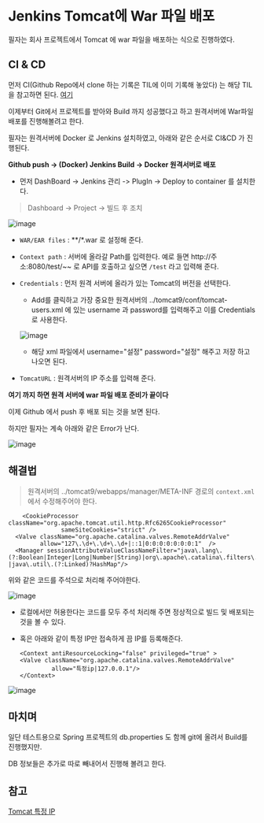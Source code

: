 

# Jenkins Tomcat에 War 파일 배포

  필자는 회사 프로젝트에서 Tomcat 에 war 파일을 배포하는 식으로 진행하였다.
  
  
  ## CI & CD
  
  먼저 CI(Github Repo에서 clone 하는 기록은 TIL에 이미 기록해 놓았다) 는 해당 TIL을 참고하면 된다.
  [여기](https://github.com/russell-seo/TIL/blob/main/Jenkins/CI%26CD.md)
  
  
  이제부터 Git에서 프로젝트를 받아와 Build 까지 성공했다고 하고 원격서버에 War파일 배포를 진행해볼려고 한다.
  
  필자는 원격서버에 Docker 로 Jenkins 설치하였고, 아래와 같은 순서로 CI&CD 가 진행된다.
  
  __Github push -> (Docker) Jenkins Build -> Docker 원격서버로 배포__
  
  - 먼저 DashBoard -> Jenkins 관리 -> PlugIn -> Deploy to container 를 설치한다.
  
  > Dashboard -> Project -> 빌드 후 조치
  
  
  
  
  ![image](https://user-images.githubusercontent.com/79154652/161716131-f0eedfe6-9809-4df1-ab58-89714889ddda.png)


  - `WAR/EAR files` : **/*.war 로 설정해 준다.
  - `Context path` : 서버에 올라갈 Path를 입력한다. 예로 들면 http://주소:8080/test/~~ 로 API를 호출하고 싶으면 `/test` 라고 입력해 준다.
  - `Credentials` : 먼저 원격 서버에 올라가 있는 Tomcat의 버전을 선택한다.
      - Add를 클릭하고 가장 중요한 원격서버의 ../tomcat9/conf/tomcat-users.xml 에 있는 username 과 password를 입력해주고 이를 Credentials로 사용한다.
      
      ![image](https://user-images.githubusercontent.com/79154652/161718496-23988a35-f0c1-4ac9-8f21-b5d0c4c738a8.png)
      
      - 해당 xml 파일에서 username="설정" password="설정" 해주고 저장 하고 나오면 된다.
  - `TomcatURL` : 원격서버의 IP 주소를 입력해 준다. 
  
  __여기 까지 하면 원격 서버에 war 파일 배포 준비가 끝이다__
  
  이제 Github 에서 push 후 배포 되는 것을 보면 된다.
  
  하지만 필자는 계속 아래와 같은 Error가 난다.
  
  ![image](https://user-images.githubusercontent.com/79154652/161720059-9dca2e56-8186-472c-bfb5-106c3828de83.png)


  ## 해결법
  
  > 원격서버의 ../tomcat9/webapps/manager/META-INF 경로의 `context.xml` 에서 수정해주어야 한다.
    
    
        <CookieProcessor className="org.apache.tomcat.util.http.Rfc6265CookieProcessor"
                   sameSiteCookies="strict" />
      <Valve className="org.apache.catalina.valves.RemoteAddrValve"
             allow="127\.\d+\.\d+\.\d+|::1|0:0:0:0:0:0:0:1"  />
      <Manager sessionAttributeValueClassNameFilter="java\.lang\.           (?:Boolean|Integer|Long|Number|String)|org\.apache\.catalina\.filters\.CsrfPreventionFilter\$LruCache(?:\$1)?|java\.util\.(?:Linked)?HashMap"/>


  위와 같은 코드를 주석으로 처리해 주어야한다.
  
  ![image](https://user-images.githubusercontent.com/79154652/161720551-2bf4fba9-e8a7-4873-9844-7b2bd5b7af4e.png)

  - 로컬에서만 허용한다는 코드를 모두 주석 처리해 주면 정상적으로 빌드 및 배포되는 것을 볼 수 있다.
  - 혹은 아래와 같이 특정 IP만 접속하게 끔 IP를 등록해준다.

        <Context antiResourceLocking="false" privileged="true" >
        <Valve className="org.apache.catalina.valves.RemoteAddrValve"
                 allow="특정ip|127.0.0.1"/>
        </Context>


  ![image](https://user-images.githubusercontent.com/79154652/161720949-5cf34088-0518-49a3-98ed-98fc5e56f973.png)
  
  
  
  마치며
  ---
  
  일단 테스트용으로 Spring 프로젝트의 db.properties 도 함께 git에 올려서 Build를 진행했지만.
  
  DB 정보들은 추가로 따로 빼내어서 진행해 볼려고 한다. 
  
  참고
  ---
  [Tomcat 특정 IP ](https://nevergiveup.tistory.com/entry/Tomcat-%ED%8A%B9%EC%A0%95IP-%EC%A0%9C%ED%95%9C?category=839142)

  
